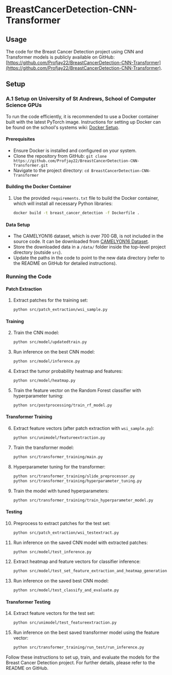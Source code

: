 # BreastCancerDetection-CNN-Transformer
## Usage

The code for the Breast Cancer Detection project using CNN and Transformer models is publicly available on GitHub: [https://github.com/Profjay22/BreastCancerDetection-CNN-Transformer](https://github.com/Profjay22/BreastCancerDetection-CNN-Transformer).

## Setup

### A.1 Setup on University of St Andrews, School of Computer Science GPUs

To run the code efficiently, it is recommended to use a Docker container built with the latest PyTorch image. Instructions for setting up Docker can be found on the school's systems wiki: [Docker Setup](https://systems.wiki.cs.st-andrews.ac.uk/index.php/Docker).

#### Prerequisites
- Ensure Docker is installed and configured on your system.
- Clone the repository from GitHub: `git clone https://github.com/Profjay22/BreastCancerDetection-CNN-Transformer.git`
- Navigate to the project directory: `cd BreastCancerDetection-CNN-Transformer`

#### Building the Docker Container
1. Use the provided `requirements.txt` file to build the Docker container, which will install all necessary Python libraries:
   ```bash
   docker build -t breast_cancer_detection -f Dockerfile .
   ```

#### Data Setup
- The CAMELYON16 dataset, which is over 700 GB, is not included in the source code. It can be downloaded from [CAMELYON16 Dataset](http://gigadb.org/dataset/100439).
- Store the downloaded data in a `/data/` folder inside the top-level project directory (outside `src`).
- Update the paths in the code to point to the new data directory (refer to the README on GitHub for detailed instructions).

### Running the Code

#### Patch Extraction
1. Extract patches for the training set:
   ```bash
   python src/patch_extraction/wsi_sample.py
   ```

#### Training
2. Train the CNN model:
   ```bash
   python src/model/updatedtrain.py
   ```
3. Run inference on the best CNN model:
   ```bash
   python src/model/inference.py
   ```
4. Extract the tumor probability heatmap and features:
   ```bash
   python src/model/heatmap.py
   ```
5. Train the feature vector on the Random Forest classifier with hyperparameter tuning:
   ```bash
   python src/postprocessing/train_rf_model.py
   ```

#### Transformer Training
6. Extract feature vectors (after patch extraction with `wsi_sample.py`):
   ```bash
   python src/unimodel/featureextraction.py
   ```
7. Train the transformer model:
   ```bash
   python src/transformer_training/main.py
   ```
8. Hyperparameter tuning for the transformer:
   ```bash
   python src/transformer_training/slide_preprocessor.py
   python src/transformer_training/hyperparameter_tuning.py
   ```
9. Train the model with tuned hyperparameters:
   ```bash
   python src/transformer_training/train_hyperparameter_model.py
   ```

#### Testing
10. Preprocess to extract patches for the test set:
    ```bash
    python src/patch_extraction/wsi_testextract.py
    ```
11. Run inference on the saved CNN model with extracted patches:
    ```bash
    python src/model/test_inference.py
    ```
12. Extract heatmap and feature vectors for classifier inference:
    ```bash
    python src/model/test_set_feature_extraction_and_heatmap_generation.py
    ```
13. Run inference on the saved best CNN model:
    ```bash
    python src/model/test_classify_and_evaluate.py
    ```

#### Transformer Testing
14. Extract feature vectors for the test set:
    ```bash
    python src/unimodel/test_featureextraction.py
    ```
15. Run inference on the best saved transformer model using the feature vector:
    ```bash
    python src/transformer_training/run_test/run_inference.py
    ```

Follow these instructions to set up, train, and evaluate the models for the Breast Cancer Detection project. For further details, please refer to the README on GitHub.
